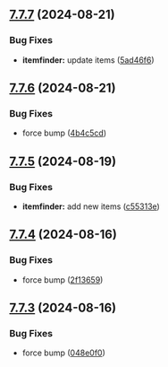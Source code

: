 ## [7.7.7](https://github.com/Torwent/SRL-T/compare/v7.7.6...v7.7.7) (2024-08-21)


### Bug Fixes

* **itemfinder:** update items ([5ad46f6](https://github.com/Torwent/SRL-T/commit/5ad46f668b964dfa80d1810b98fc5c61a8371d91))



## [7.7.6](https://github.com/Torwent/SRL-T/compare/v7.7.5...v7.7.6) (2024-08-21)


### Bug Fixes

* force bump ([4b4c5cd](https://github.com/Torwent/SRL-T/commit/4b4c5cd3ecde197dea1dd55cbcf873aa2ea1ae7c))



## [7.7.5](https://github.com/Torwent/SRL-T/compare/v7.7.4...v7.7.5) (2024-08-19)


### Bug Fixes

* **itemfinder:** add new items ([c55313e](https://github.com/Torwent/SRL-T/commit/c55313eb3da927a245a9df27482e2af18b1d3578))



## [7.7.4](https://github.com/Torwent/SRL-T/compare/v7.7.3...v7.7.4) (2024-08-16)


### Bug Fixes

* force bump ([2f13659](https://github.com/Torwent/SRL-T/commit/2f13659e85fc21ab05002ba8615c47f052e1cbc4))



## [7.7.3](https://github.com/Torwent/SRL-T/compare/v7.7.2...v7.7.3) (2024-08-16)


### Bug Fixes

* force bump ([048e0f0](https://github.com/Torwent/SRL-T/commit/048e0f061ceb4d5ba592791c9d408e9324611952))



